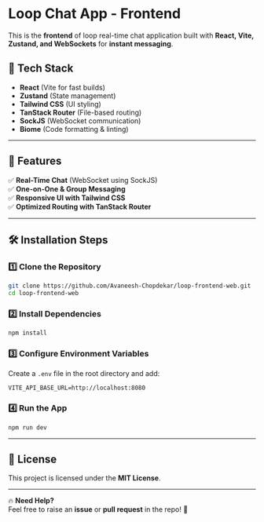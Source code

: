 # **Loop Chat App - Frontend**

This is the **frontend** of loop real-time chat application built with **React, Vite, Zustand, and WebSockets** for **instant messaging**.

## 🚀 **Tech Stack**

- **React** (Vite for fast builds)
- **Zustand** (State management)
- **Tailwind CSS** (UI styling)
- **TanStack Router** (File-based routing)
- **SockJS** (WebSocket communication)
- **Biome** (Code formatting & linting)

---

## 📌 **Features**

✅ **Real-Time Chat** (WebSocket using SockJS)  
✅ **One-on-One & Group Messaging**  
✅ **Responsive UI with Tailwind CSS**  
✅ **Optimized Routing with TanStack Router**

---

## 🛠️ **Installation Steps**

### **1️⃣ Clone the Repository**

```sh
git clone https://github.com/Avaneesh-Chopdekar/loop-frontend-web.git
cd loop-frontend-web
```

### **2️⃣ Install Dependencies**

```sh
npm install
```

### **3️⃣ Configure Environment Variables**

Create a `.env` file in the root directory and add:

```env
VITE_API_BASE_URL=http://localhost:8080
```

### **4️⃣ Run the App**

```sh
npm run dev
```

---

## 📜 **License**

This project is licensed under the **MIT License**.

---

🔥 **Need Help?**  
Feel free to raise an **issue** or **pull request** in the repo! 🚀
